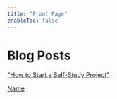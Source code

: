 ```yaml
---
title: "Front Page"
enableToc: false
---
```


# Blog Posts

["How to Start a Self-Study Project"](notes/How%20to%20Start%20a%20Self-Study%20Project.md)

[Name]()